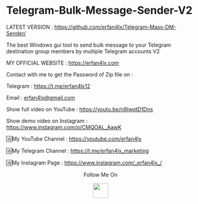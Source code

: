 # Telegram-Bulk-Message-Sender-V2
LATEST VERSION : https://github.com/erfan4lx/Telegram-Mass-DM-Sender/

The best Windows gui tool to send bulk message to your Telegram destination group members by multiple Telegram accounts V2

 MY OFFICIAL WEBSITE : https://erfan4lx.com

Contact with me to get the Password of Zip file on :

 Telegram : https://t.me/erfan4lx12
  
 Email : erfan4lx@gmail.com
  
 Show full video on YouTube : https://youtu.be/n8IwqtD1Dns

Show demo video on Instagram : https://www.instagram.com/p/CMQOAL_AawK

🆔My YouTube Channel : https://youtube.com/erfan4lx

🆔My Telegram Channel : https://t.me/erfan4lx_marketing

🆔My Instagram Page : https://www.instagram.com/_erfan4lx_/

<p align="center">
  Follow Me On
</p>
<p align="center">
  <a href="https://www.youtube.com/c/erfan4lx?sub_confirmation=1">
    <img src="https://www.iconsdb.com/icons/preview/black/youtube-4-xxl.png" width="40" height="40">
  </a>
</p>

